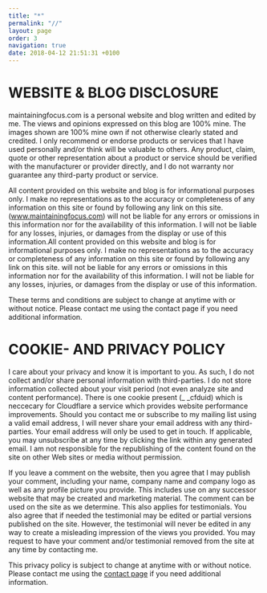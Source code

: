 ```yaml
---
title: "*"
permalink: "//"
layout: page
order: 3
navigation: true
date: 2018-04-12 21:51:31 +0100
---
```

# WEBSITE & BLOG DISCLOSURE

maintainingfocus.com is a personal website and blog written and edited by me. The views and opinions expressed on this blog are 100% mine. The images shown are 100% mine own if not otherwise clearly stated and credited.
I only recommend or endorse products or services that I have used personally and/or think will be valuable to others. Any product, claim, quote or other representation about a product or service should be verified with the manufacturer or provider directly, and I do not warranty nor guarantee any third-party product or service.

All content provided on this website and blog is for informational purposes only. I make no representations as to the accuracy or completeness of any information on this site or found by following any link on this site. (www.maintainingfocus.com) will not be liable for any errors or omissions in this information nor for the availability of this information. I will not be liable for any losses, injuries, or damages from the display or use of this information.All content provided on this website and blog is for informational purposes only. I make no representations as to the accuracy or completeness of any information on this site or found by following any link on this site. will not be liable for any errors or omissions in this information nor for the availability of this information. I will not be liable for any losses, injuries, or damages from the display or use of this information.

These terms and conditions are subject to change at anytime with or without notice. Please contact me using the contact page if you need additional information.

# COOKIE- AND PRIVACY POLICY

I care about your privacy and know it is important to you. As such, I do not collect and/or share personal information with third-parties. I do not store information collected about your visit period (not even analyze site and content performance). There is one cookie present (_ _cfduid) which is neccecary for Cloudflare a service which provides website performance improvements.
Should you contact me or subscribe to my mailing list using a valid email address, I will never share your email address with any third-parties. Your email address will only be used to get in touch. If applicable, you may unsubscribe at any time by clicking the link within any generated email. I am not responsible for the republishing of the content found on the site on other Web sites or media without permission.

If you leave a comment on the website, then you agree that I may publish your comment, including your name, company name and company logo as well as any profile picture you provide. This includes use on any successor website that may be created and marketing material. The comment can be used on the site as we determine. This also applies for testimonials.
You also agree that if needed the testimonial may be edited or partial versions published on the site. However, the testimonial will never be edited in any way to create a misleading impression of the views you provided. You may request to have your comment and/or testimonial removed from the site at any time by contacting me.

This privacy policy is subject to change at anytime with or without notice. Please contact me using the [contact page](/contact) if you need additional information.
